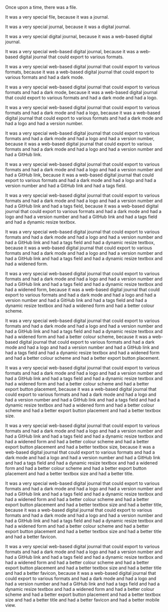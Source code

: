 Once upon a time, there was a file.

It was a very special file, because it was a journal.

It was a very special journal, because it was a digital journal.

It was a very special digital journal, because it was a web-based digital journal.

It was a very special web-based digital journal, because it was a web-based digital journal that could export to various formats.

It was a very special web-based digital journal that could export to various formats, because it was a web-based digital journal that could export to various formats and had a dark mode.

It was a very special web-based digital journal that could export to various formats and had a dark mode, because it was a web-based digital journal that could export to various formats and had a dark mode and had a logo.

It was a very special web-based digital journal that could export to various formats and had a dark mode and had a logo, because it was a web-based digital journal that could export to various formats and had a dark mode and had a logo and had a version number.

It was a very special web-based digital journal that could export to various formats and had a dark mode and had a logo and had a version number, because it was a web-based digital journal that could export to various formats and had a dark mode and had a logo and had a version number and had a GitHub link.

It was a very special web-based digital journal that could export to various formats and had a dark mode and had a logo and had a version number and had a GitHub link, because it was a web-based digital journal that could export to various formats and had a dark mode and had a logo and had a version number and had a GitHub link and had a tags field.

It was a very special web-based digital journal that could export to various formats and had a dark mode and had a logo and had a version number and had a GitHub link and had a tags field, because it was a web-based digital journal that could export to various formats and had a dark mode and had a logo and had a version number and had a GitHub link and had a tags field and had a dynamic resize textbox.

It was a very special web-based digital journal that could export to various formats and had a dark mode and had a logo and had a version number and had a GitHub link and had a tags field and had a dynamic resize textbox, because it was a web-based digital journal that could export to various formats and had a dark mode and had a logo and had a version number and had a GitHub link and had a tags field and had a dynamic resize textbox and had a widened form.

It was a very special web-based digital journal that could export to various formats and had a dark mode and had a logo and had a version number and had a GitHub link and had a tags field and had a dynamic resize textbox and had a widened form, because it was a web-based digital journal that could export to various formats and had a dark mode and had a logo and had a version number and had a GitHub link and had a tags field and had a dynamic resize textbox and had a widened form and had a better colour scheme.

It was a very special web-based digital journal that could export to various formats and had a dark mode and had a logo and had a version number and had a GitHub link and had a tags field and had a dynamic resize textbox and had a widened form and had a better colour scheme, because it was a web-based digital journal that could export to various formats and had a dark mode and had a logo and had a version number and had a GitHub link and had a tags field and had a dynamic resize textbox and had a widened form and had a better colour scheme and had a better export button placement.

It was a very special web-based digital journal that could export to various formats and had a dark mode and had a logo and had a version number and had a GitHub link and had a tags field and had a dynamic resize textbox and had a widened form and had a better colour scheme and had a better export button placement, because it was a web-based digital journal that could export to various formats and had a dark mode and had a logo and had a version number and had a GitHub link and had a tags field and had a dynamic resize textbox and had a widened form and had a better colour scheme and had a better export button placement and had a better textbox size.

It was a very special web-based digital journal that could export to various formats and had a dark mode and had a logo and had a version number and had a GitHub link and had a tags field and had a dynamic resize textbox and had a widened form and had a better colour scheme and had a better export button placement and had a better textbox size, because it was a web-based digital journal that could export to various formats and had a dark mode and had a logo and had a version number and had a GitHub link and had a tags field and had a dynamic resize textbox and had a widened form and had a better colour scheme and had a better export button placement and had a better textbox size and had a better title.

It was a very special web-based digital journal that could export to various formats and had a dark mode and had a logo and had a version number and had a GitHub link and had a tags field and had a dynamic resize textbox and had a widened form and had a better colour scheme and had a better export button placement and had a better textbox size and had a better title, because it was a web-based digital journal that could export to various formats and had a dark mode and had a logo and had a version number and had a GitHub link and had a tags field and had a dynamic resize textbox and had a widened form and had a better colour scheme and had a better export button placement and had a better textbox size and had a better title and had a better favicon.

It was a very special web-based digital journal that could export to various formats and had a dark mode and had a logo and had a version number and had a GitHub link and had a tags field and had a dynamic resize textbox and had a widened form and had a better colour scheme and had a better export button placement and had a better textbox size and had a better title and had a better favicon, because it was a web-based digital journal that could export to various formats and had a dark mode and had a logo and had a version number and had a GitHub link and had a tags field and had a dynamic resize textbox and had a widened form and had a better colour scheme and had a better export button placement and had a better textbox size and had a better title and had a better favicon and had a better mobile view.